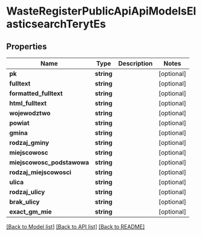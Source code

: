 # WasteRegisterPublicApiApiModelsElasticsearchTerytEs

## Properties
Name | Type | Description | Notes
------------ | ------------- | ------------- | -------------
**pk** | **string** |  | [optional] 
**fulltext** | **string** |  | [optional] 
**formatted_fulltext** | **string** |  | [optional] 
**html_fulltext** | **string** |  | [optional] 
**wojewodztwo** | **string** |  | [optional] 
**powiat** | **string** |  | [optional] 
**gmina** | **string** |  | [optional] 
**rodzaj_gminy** | **string** |  | [optional] 
**miejscowosc** | **string** |  | [optional] 
**miejscowosc_podstawowa** | **string** |  | [optional] 
**rodzaj_miejscowosci** | **string** |  | [optional] 
**ulica** | **string** |  | [optional] 
**rodzaj_ulicy** | **string** |  | [optional] 
**brak_ulicy** | **string** |  | [optional] 
**exact_gm_mie** | **string** |  | [optional] 

[[Back to Model list]](../README.md#documentation-for-models) [[Back to API list]](../README.md#documentation-for-api-endpoints) [[Back to README]](../README.md)


